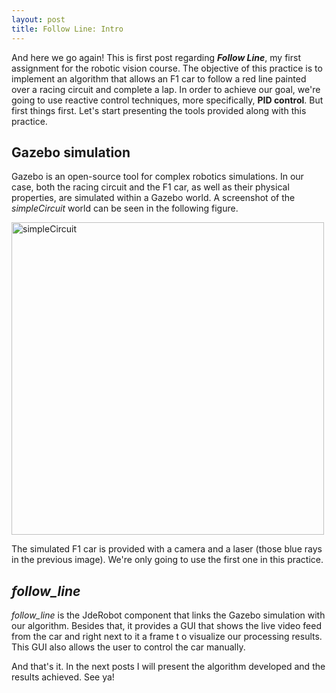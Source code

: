 ```yaml
---
layout: post
title: Follow Line: Intro
---
```

And here we go again! This is first post regarding ***Follow Line***, my first assignment for the robotic vision course. The objective of this practice is to implement an algorithm that allows an F1 car to follow a red line painted over a racing circuit and complete a lap. In order to achieve our goal, we're going to use reactive control techniques, more specifically, **PID control**. But first things first. Let's start presenting the tools provided along with this practice.

## Gazebo simulation
Gazebo is an open-source tool for complex robotics simulations. In our case, both the racing circuit and the F1 car, as well as their physical properties, are simulated within a Gazebo world. A screenshot of the *simpleCircuit* world can be seen in the following figure.

<img src="https://github.com/dpascualhe/dpascualhe.github.io/blob/master/images/follow_line/simpleCircuit.png" alt="simpleCircuit" style="width: 500px;"/>

The simulated F1 car is provided with a camera and a laser (those blue rays in the previous image). We're only going to use the first one in this practice.

## *follow_line* 
*follow_line* is the JdeRobot component that links the Gazebo simulation with our algorithm. Besides that, it provides a GUI that shows the live video feed from the car and right next to it a frame t o visualize our processing results. This GUI also allows the user to control the car manually.

And that's it. In the next posts I will present the algorithm developed and the results achieved. See ya!






